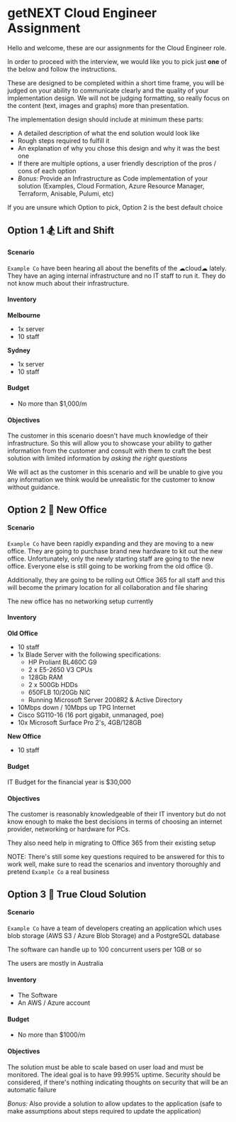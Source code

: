# getNEXT Cloud Engineer Assignment

Hello and welcome, these are our assignments for the Cloud Engineer role.

In order to proceed with the interview, we would like you to pick just **one** of the below and follow the instructions.

These are designed to be completed within a short time frame, you will be judged on your ability to communicate clearly and
the quality of your implementation design. We will not be judging formatting, so really focus on the content (text, images and graphs) more than presentation.

The implementation design should include at minimum these parts:

- A detailed description of what the end solution would look like
- Rough steps required to fulfill it
- An explanation of why you chose this design and why it was the best one
- If there are multiple options, a user friendly description of the pros / cons of each option
- _Bonus:_ Provide an Infrastructure as Code implementation of your solution (Examples, Cloud Formation, Azure Resource Manager, Terraform, Anisable, Pulumi, etc)

If you are unsure which Option to pick, Option 2 is the best default choice

## Option 1 🏂 Lift and Shift

#### Scenario

`Example Co` have been hearing all about the benefits of the ☁cloud☁ lately. They have an aging internal infrastructure and no IT staff to run it. They do not know much about their infrastructure.

#### Inventory

**Melbourne**

- 1x server
- 10 staff

**Sydney**

- 1x server
- 10 staff

#### Budget

- No more than \$1,000/m

#### Objectives

The customer in this scenario doesn't have much knowledge of their infrastructure. So this will allow you to showcase your ability to gather information from the customer and consult with them to craft the best solution with limited information by _asking the right questions_

We will act as the customer in this scenario and will be unable to give you any information we think would be unrealistic for the customer to know without guidance.

## Option 2 🚴 New Office

#### Scenario

`Example Co` have been rapidly expanding and they are moving to a new office. They are going to purchase brand new hardware to kit out the new office. Unfortunately, only the newly starting staff are going to the new office. Everyone else is still going to be working from the old office 😢.

Additionally, they are going to be rolling out Office 365 for all staff and this will become the primary location for all collaboration and file sharing

The new office has no networking setup currently

#### Inventory

**Old Office**

- 10 staff
- 1x Blade Server with the following specifications:
  - HP Proliant BL460C G9
  - 2 x E5-2650 V3 CPUs
  - 128Gb RAM
  - 2 x 500Gb HDDs
  - 650FLB 10/20Gb NIC
  - Running Microsoft Server 2008R2 & Active Directory
- 10Mbps down / 10Mbps up TPG Internet
- Cisco SG110-16 (16 port gigabit, unmanaged, poe)
- 10x Microsoft Surface Pro 2's, 4GB/128GB

**New Office**

- 10 staff

#### Budget

IT Budget for the financial year is \$30,000

#### Objectives

The customer is reasonably knowledgeable of their IT inventory but do not know enough to make the best decisions in terms of choosing an internet provider, networking or hardware for PCs.

They also need help in migrating to Office 365 from their existing setup

NOTE: There's still some key questions required to be answered for this to work well, make sure to read the scenarios and inventory thoroughly and pretend `Example Co` a real business

## Option 3 🏓 True Cloud Solution

#### Scenario

`Example Co` have a team of developers creating an application which uses blob storage (AWS S3 / Azure Blob Storage) and a PostgreSQL database

The software can handle up to 100 concurrent users per 1GB or so

The users are mostly in Australia

#### Inventory

- The Software
- An AWS / Azure account

#### Budget

- No more than \$1000/m

#### Objectives

The solution must be able to scale based on user load and must be monitored. The ideal goal is to have 99.995% uptime. Security should be considered, if there's nothing indicating thoughts on security that will be an automatic failure

_Bonus:_ Also provide a solution to allow updates to the application (safe to make assumptions about steps required to update the application)
